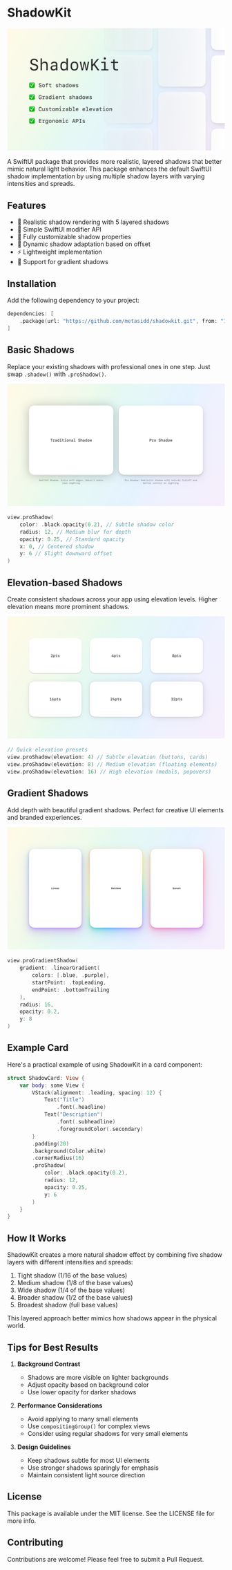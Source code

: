 # ShadowKit

![Cover Image](/Tests/ShadowKitTests/Exports/cover.png)

A SwiftUI package that provides more realistic, layered shadows that better mimic natural light behavior. This package enhances the default SwiftUI shadow implementation by using multiple shadow layers with varying intensities and spreads.

## Features

- 🎨 Realistic shadow rendering with 5 layered shadows
- 📱 Simple SwiftUI modifier API
- 🔧 Fully customizable shadow properties
- 💨 Dynamic shadow adaptation based on offset
- ⚡️ Lightweight implementation
- 🌈 Support for gradient shadows

## Installation

Add the following dependency to your project:

```swift
dependencies: [
    .package(url: "https://github.com/metasidd/shadowkit.git", from: "1.0.0")
]
```

## Basic Shadows

Replace your existing shadows with professional ones in one step. Just swap `.shadow()` with `.proShadow()`.

![Cover Image](/Tests/ShadowKitTests/Exports/comparison.png)

```swift
view.proShadow(
    color: .black.opacity(0.2), // Subtle shadow color
    radius: 12, // Medium blur for depth
    opacity: 0.25, // Standard opacity
    x: 0, // Centered shadow
    y: 6 // Slight downward offset
)
```

## Elevation-based Shadows

Create consistent shadows across your app using elevation levels. Higher elevation means more prominent shadows.

![Cover Image](/Tests/ShadowKitTests/Exports/elevation.png)

```swift
// Quick elevation presets
view.proShadow(elevation: 4) // Subtle elevation (buttons, cards)
view.proShadow(elevation: 8) // Medium elevation (floating elements)
view.proShadow(elevation: 16) // High elevation (modals, popovers)
```

## Gradient Shadows

Add depth with beautiful gradient shadows. Perfect for creative UI elements and branded experiences.

![Cover Image](/Tests/ShadowKitTests/Exports/gradients.png)

```swift
view.proGradientShadow(
    gradient: .linearGradient(
        colors: [.blue, .purple],
        startPoint: .topLeading,
        endPoint: .bottomTrailing
    ),
    radius: 16,
    opacity: 0.2,
    y: 8
)
```

## Example Card

Here's a practical example of using ShadowKit in a card component:

```swift
struct ShadowCard: View {
    var body: some View {
        VStack(alignment: .leading, spacing: 12) {
            Text("Title")
                .font(.headline)
            Text("Description")
                .font(.subheadline)
                .foregroundColor(.secondary)
        }
        .padding(20)
        .background(Color.white)
        .cornerRadius(16)
        .proShadow(
            color: .black.opacity(0.2),
            radius: 12,
            opacity: 0.25,
            y: 6
        )
    }
}
```

## How It Works

ShadowKit creates a more natural shadow effect by combining five shadow layers with different intensities and spreads:

1. Tight shadow (1/16 of the base values)
2. Medium shadow (1/8 of the base values)
3. Wide shadow (1/4 of the base values)
4. Broader shadow (1/2 of the base values)
5. Broadest shadow (full base values)

This layered approach better mimics how shadows appear in the physical world.

## Tips for Best Results

1. **Background Contrast**
   - Shadows are more visible on lighter backgrounds
   - Adjust opacity based on background color
   - Use lower opacity for darker shadows

2. **Performance Considerations**
   - Avoid applying to many small elements
   - Use `compositingGroup()` for complex views
   - Consider using regular shadows for very small elements

3. **Design Guidelines**
   - Keep shadows subtle for most UI elements
   - Use stronger shadows sparingly for emphasis
   - Maintain consistent light source direction

## License

This package is available under the MIT license. See the LICENSE file for more info.

## Contributing

Contributions are welcome! Please feel free to submit a Pull Request.

